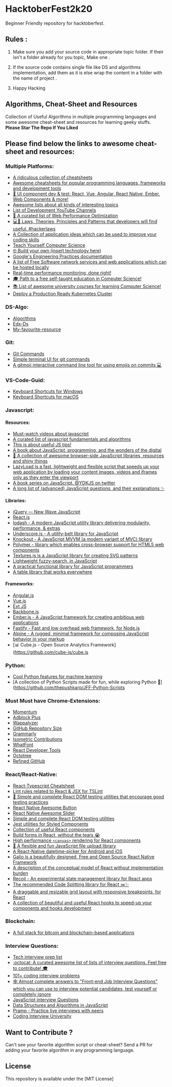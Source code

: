 # HacktoberFest2k20

Beginner Friendly repository for hacktoberfest.

## Rules :

1. Make sure you add your source code in appropriate topic folder. If their isn't a folder already for you topic, Make one .

2. If the source code contains single file like DS and algorithms implementation, add them as it is else wrap the content in a folder with the name of project .

3. Happy Hacking 

## Algorithms, Cheat-Sheet and Resources
Collection of Useful Algorithms in multiple programming languages and some awesome cheat-sheet and resources for learning geeky stuffs.
**Please Star The Repo If You Liked**

## Please find below the links to awesome cheat-sheet and resources:

### Multiple Platforms:
- [A ridiculous collection of cheatsheets](https://devhints.io/)
- [Awesome cheatsheets for popular programming languages, frameworks and development tools](https://lecoupa.github.io/awesome-cheatsheets/)
- [📓 UI component dev & test: React, Vue, Angular, React Native, Ember, Web Components & more!](https://github.com/storybookjs/storybook)
- [Awesome lists about all kinds of interesting topics](https://github.com/sindresorhus/awesome)
- [List of Development YouTube Channels](https://github.com/ErikCH/DevYouTubeList)
- [📝 A curated list of Web Performance Optimization](https://github.com/davidsonfellipe/awesome-wpo)
- [💻📖 Laws, Theories, Principles and Patterns that developers will find useful. #hackerlaws](https://github.com/dwmkerr/hacker-laws)
- [A Collection of application ideas which can be used to improve your coding skills](https://github.com/florinpop17/app-ideas)
- [Teach Yourself Computer Science](https://teachyourselfcs.com/)
- [🤓 Build your own (insert technology here)](https://github.com/danistefanovic/build-your-own-x)
- [Google's Engineering Practices documentation](https://github.com/google/eng-practices)
- [A list of Free Software network services and web applications which can be hosted locally](https://github.com/awesome-selfhosted/awesome-selfhosted)
- [Real-time performance monitoring, done right!](https://github.com/netdata/netdata)
- [🎓 Path to a free self-taught education in Computer Science!](https://github.com/ossu/computer-science)
- [📚 List of awesome university courses for learning Computer Science!](https://github.com/prakhar1989/awesome-courses)
- [Deploy a Production Ready Kubernetes Cluster](https://github.com/kubernetes-sigs/kubespray)


### DS-Algo:
- [Algorithms](https://www.udacity.com/course/intro-to-algorithms--cs215)
- [Edx-Ds](https://www.edx.org/course/algorithms-data-structures-microsoft-dev285x-1?source=aw&awc=6798_1601540416_db9cffd6b888e98bf0308379212a7062&utm_source=aw&utm_medium=affiliate_partner&utm_content=text-link&utm_term=85386_VigLink+Content)
- [My-favourite-resource](https://www.geeksforgeeks.org/data-structures/)
### Git:
- [Git Commands](https://gist.github.com/hofmannsven/6814451)
- [Simple terminal UI for git commands](https://github.com/jesseduffield/lazygit)
- [A gitmoji interactive command line tool for using emojis on commits 💻](https://github.com/carloscuesta/gitmoji-cli)




### VS-Code-Guid:
- [Keyboard Shortcuts for Windows](https://code.visualstudio.com/shortcuts/keyboard-shortcuts-windows.pdf)
- [Keyboard Shortcuts for macOS](https://code.visualstudio.com/shortcuts/keyboard-shortcuts-macos.pdf)

### Javascript:
  #### Resources:
  - [Must-watch videos about javascript](https://github.com/bolshchikov/js-must-watch)
  - [A curated list of javascript fundamentals and algorithms](https://github.com/ggomaeng/awesome-js)
  - [This is about useful JS tips!](https://github.com/loverajoel/jstips)
  - [A book about JavaScript, programming, and the wonders of the digital](https://eloquentjavascript.net/)
  - [🐢 A collection of awesome browser-side JavaScript libraries, resources and shiny things](https://github.com/sorrycc/awesome-javascript)
  - [LazyLoad is a fast, lightweight and flexible script that speeds up your web application by loading your content images, videos and iframes only as they enter the viewport](https://github.com/verlok/lazyload)
  - [A book series on JavaScript. @YDKJS on twitter](https://github.com/getify/You-Dont-Know-JS)
  - [A long list of (advanced) JavaScript questions, and their explanations ✨](https://github.com/lydiahallie/javascript-questions)
  #### Libraries:
  - [jQuery — New Wave JavaScript](https://github.com/jquery/jquery)
  - [React.js](https://github.com/reactjs)
  - [lodash - A modern JavaScript utility library delivering modularity, performance, & extras](https://github.com/lodash/lodash/)
  - [Underscore.js - A utility-belt library for JavaScript](https://github.com/jashkenas/underscore)
  - [Knockout - A JavaScript MVVM (a modern variant of MVC) library](https://github.com/knockout/knockout)
  - [Polymer - library which enables cross-browser support for HTML5 web components](https://github.com/polymer)
  - [Textures.js is a JavaScript library for creating SVG patterns](https://github.com/riccardoscalco/textures)
  - [Lightweight fuzzy-search, in JavaScript](https://github.com/krisk/Fuse)
  - [A practical functional library for JavaScript programmers](https://github.com/ramda/ramda)
  - [A table library that works everywhere](https://github.com/grid-js/gridjs)
  #### Frameworks:
  - [Angular.js](https://github.com/angular)
  - [Vue.js](https://github.com/vuejs)
  - [Ext JS](https://github.com/sencha)
  - [Backbone.js](https://github.com/jashkenas/backbone/)
  - [Ember.js - A JavaScript framework for creating ambitious web applications](https://github.com/emberjs/ember.js)
  - [Fastify - Fast and low overhead web framework, for Node.js](https://github.com/fastify/fastify)
  - [Alpine - A rugged, minimal framework for composing JavaScript behavior in your markup](https://github.com/alpinejs/alpine)
  - [📊 Cube.js - Open Source Analytics Framework](https://github.com/cube-js/cube.js

### Python:
- [Cool Python features for machine learning](https://github.com/chiphuyen/python-is-cool)
- [A collection of Python Scripts made for fun, while exploring Python 🐍](https://github.com/thepushkarp/JFF-Python-Scripts

### Must Must have Chrome-Extensions:
- [Momentum](https://chrome.google.com/webstore/detail/momentum/laookkfknpbbblfpciffpaejjkokdgca)
- [Adblock Plus](https://chrome.google.com/webstore/detail/adblock-plus-free-ad-bloc/cfhdojbkjhnklbpkdaibdccddilifddb/related)
- [Wappalyzer](https://chrome.google.com/webstore/detail/wappalyzer/gppongmhjkpfnbhagpmjfkannfbllamg?hl=en)
- [GitHub Repository Size](https://chrome.google.com/webstore/detail/github-repository-size/apnjnioapinblneaedefcnopcjepgkci?hl=en)
- [Grammarly](https://chrome.google.com/webstore/detail/grammarly-for-chrome/kbfnbcaeplbcioakkpcpgfkobkghlhen?hl=en)
- [Isometric Contributions](https://chrome.google.com/webstore/detail/isometric-contributions/mjoedlfflcchnleknnceiplgaeoegien)
- [WhatFont](https://chrome.google.com/webstore/detail/whatfont/jabopobgcpjmedljpbcaablpmlmfcogm?hl=en)
- [React Developer Tools](https://chrome.google.com/webstore/detail/react-developer-tools/fmkadmapgofadopljbjfkapdkoienihi?hl=en)
- [Octotree](https://chrome.google.com/webstore/detail/octotree/bkhaagjahfmjljalopjnoealnfndnagc)
- [Refined GitHub](https://chrome.google.com/webstore/detail/refined-github/hlepfoohegkhhmjieoechaddaejaokhf)

### React/React-Native:
- [React-Typescript Cheatsheet](https://github.com/typescript-cheatsheets/react-typescript-cheatsheet)
- [Lint rules related to React & JSX for TSLint](https://github.com/palantir/tslint-react)
- [🐐 Simple and complete React DOM testing utilities that encourage good testing practices](https://github.com/testing-library/react-testing-library)
- [React Native Awesome Button](https://github.com/rcaferati/react-native-really-awesome-button)
- [React Native Awesome Slider](https://github.com/rcaferati/react-awesome-slider)
- [Simple and complete React DOM testing utilities](https://github.com/testing-library/react-testing-library)
- [Jest utilities for Styled Components](https://github.com/styled-components/jest-styled-components)
- [Collection of useful React components](https://github.com/streamich/libreact)
- [Build forms in React, without the tears 😭](https://github.com/jaredpalmer/formik)
- [High performance `<canvas>` rendering for React components](https://github.com/Flipboard/react-canvas)
- [🌊 A flexible and fun JavaScript file upload library](https://github.com/pqina/filepond)
- [A React-Native datetime-picker for Android and iOS](https://github.com/mmazzarolo/react-native-modal-datetime-picker)
- [Galio is a beautifully designed, Free and Open Source React Native Framework](https://github.com/galio-org/galio)
- [A description of the conceptual model of React without implementation burden](https://github.com/reactjs/react-basic)
- [Recoil - An experimental state management library for React apps](https://github.com/facebookexperimental/Recoil)
- [The recommended Code Splitting library for React ✂️✨](https://github.com/gregberge/loadable-components)
- [A draggable and resizable grid layout with responsive breakpoints, for React](https://github.com/STRML/react-grid-layout)
- [A collection of beautiful and useful React hooks to speed-up your components and hooks development](https://github.com/beautifulinteractions/beautiful-react-hooks)

### Blockchain:
- [A full stack for bitcoin and blockchain-based applications](https://github.com/bitpay/bitcore)

### Interview Questions:
- [Tech interview prep list](https://github.com/fterh/leetcode-curation-topical)
- [:octocat: A curated awesome list of lists of interview questions. Feel free to contribute! 🎓](https://github.com/MaximAbramchuck/awesome-interview-questions)
- [101+ coding interview problems](https://github.com/hoanhan101/algo)
- [🕸 Almost complete answers to "Front-end Job Interview Questions" which you can use to interview potential candidates, test yourself or completely ignore](https://github.com/yangshun/front-end-interview-handbook)
- [JavaScript interview Questions](https://github.com/ganqqwerty/123-Essential-JavaScript-Interview-Questions)
- [Data Structures and Algorithms in JavaScript](https://egghead.io/courses/data-structures-and-algorithms-in-javascript)
- [Pramp - Practice live interviews with peers](https://www.pramp.com/#/)
- [Coding Interview University](https://github.com/jwasham/coding-interview-university)

## Want to Contribute ?
Can't see your favorite algorithm script or cheat-sheet? Send a PR for adding your favorite algorithm in any programming language.

## License
This repository is available under the [MIT License]



